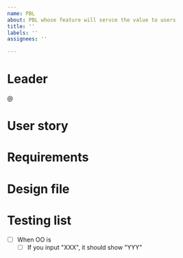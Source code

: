 ```yaml
---
name: PBL
about: PBL whose feature will servce the value to users
title: ''
labels: ''
assignees: ''

---
```


# Leader
@

# User story

# Requirements

# Design file

# Testing list
- [ ] When OO is
   - [ ] If you input "XXX", it should show "YYY"
